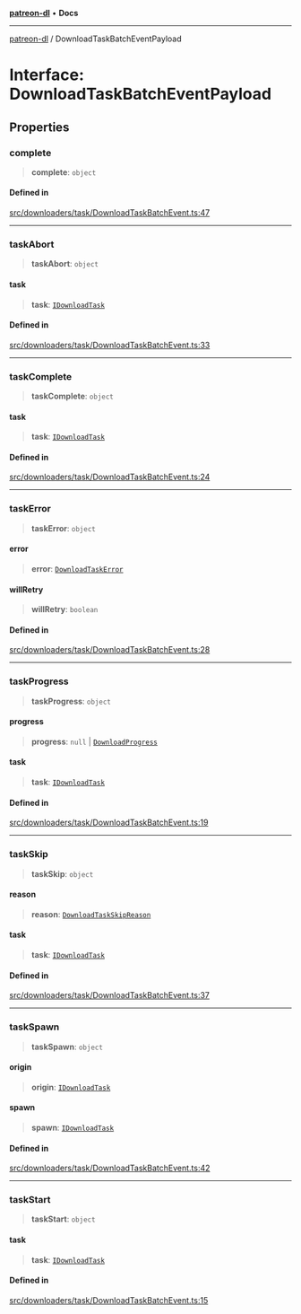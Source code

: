 [**patreon-dl**](../README.md) • **Docs**

***

[patreon-dl](../README.md) / DownloadTaskBatchEventPayload

# Interface: DownloadTaskBatchEventPayload

## Properties

### complete

> **complete**: `object`

#### Defined in

[src/downloaders/task/DownloadTaskBatchEvent.ts:47](https://github.com/patrickkfkan/patreon-dl/blob/794996b6269a4df0afea77da4d86f16365f2adf5/src/downloaders/task/DownloadTaskBatchEvent.ts#L47)

***

### taskAbort

> **taskAbort**: `object`

#### task

> **task**: [`IDownloadTask`](IDownloadTask.md)

#### Defined in

[src/downloaders/task/DownloadTaskBatchEvent.ts:33](https://github.com/patrickkfkan/patreon-dl/blob/794996b6269a4df0afea77da4d86f16365f2adf5/src/downloaders/task/DownloadTaskBatchEvent.ts#L33)

***

### taskComplete

> **taskComplete**: `object`

#### task

> **task**: [`IDownloadTask`](IDownloadTask.md)

#### Defined in

[src/downloaders/task/DownloadTaskBatchEvent.ts:24](https://github.com/patrickkfkan/patreon-dl/blob/794996b6269a4df0afea77da4d86f16365f2adf5/src/downloaders/task/DownloadTaskBatchEvent.ts#L24)

***

### taskError

> **taskError**: `object`

#### error

> **error**: [`DownloadTaskError`](../classes/DownloadTaskError.md)

#### willRetry

> **willRetry**: `boolean`

#### Defined in

[src/downloaders/task/DownloadTaskBatchEvent.ts:28](https://github.com/patrickkfkan/patreon-dl/blob/794996b6269a4df0afea77da4d86f16365f2adf5/src/downloaders/task/DownloadTaskBatchEvent.ts#L28)

***

### taskProgress

> **taskProgress**: `object`

#### progress

> **progress**: `null` \| [`DownloadProgress`](DownloadProgress.md)

#### task

> **task**: [`IDownloadTask`](IDownloadTask.md)

#### Defined in

[src/downloaders/task/DownloadTaskBatchEvent.ts:19](https://github.com/patrickkfkan/patreon-dl/blob/794996b6269a4df0afea77da4d86f16365f2adf5/src/downloaders/task/DownloadTaskBatchEvent.ts#L19)

***

### taskSkip

> **taskSkip**: `object`

#### reason

> **reason**: [`DownloadTaskSkipReason`](../type-aliases/DownloadTaskSkipReason.md)

#### task

> **task**: [`IDownloadTask`](IDownloadTask.md)

#### Defined in

[src/downloaders/task/DownloadTaskBatchEvent.ts:37](https://github.com/patrickkfkan/patreon-dl/blob/794996b6269a4df0afea77da4d86f16365f2adf5/src/downloaders/task/DownloadTaskBatchEvent.ts#L37)

***

### taskSpawn

> **taskSpawn**: `object`

#### origin

> **origin**: [`IDownloadTask`](IDownloadTask.md)

#### spawn

> **spawn**: [`IDownloadTask`](IDownloadTask.md)

#### Defined in

[src/downloaders/task/DownloadTaskBatchEvent.ts:42](https://github.com/patrickkfkan/patreon-dl/blob/794996b6269a4df0afea77da4d86f16365f2adf5/src/downloaders/task/DownloadTaskBatchEvent.ts#L42)

***

### taskStart

> **taskStart**: `object`

#### task

> **task**: [`IDownloadTask`](IDownloadTask.md)

#### Defined in

[src/downloaders/task/DownloadTaskBatchEvent.ts:15](https://github.com/patrickkfkan/patreon-dl/blob/794996b6269a4df0afea77da4d86f16365f2adf5/src/downloaders/task/DownloadTaskBatchEvent.ts#L15)
